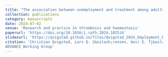 ```yaml
---
title: "The association between unemployment and treatment among adults with hemophilia"
collection: publications
category: manuscripts
date: 2024-07-02
venue: 'Research and practice in thrombosis and haemostasis'
paperurl: 'https://doi.org/10.1016/j.rpth.2024.102514'
slidesurl: 'https://qvigstad.github.io/files/Qvigstad_2024_Employment_RPTH.pdf'
citation: 'Christian Qvigstad, Lars Q. S&oslash;rensen, Geir E. Tj&oslash;nnfjord, P&aring;l Andr&eacute; Holme on behalf of the
ADVANCE Working Group'
---
```

